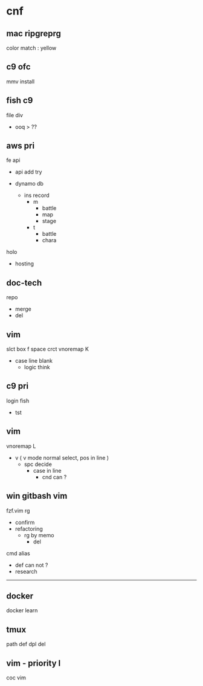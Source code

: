 
# cnf


## mac ripgreprg

color match : yellow


## c9 ofc

mmv install


## fish c9

file div
- ooq > ??


## aws pri

fe api
- api add try

- dynamo db
  - ins record
    - m
      - battle
      - map
      - stage
    - t
      - battle
      - chara


holo
- hosting


## doc-tech

repo
- merge
- del


## vim

slct box f space crct vnoremap K
- case line blank
  - logic think


## c9 pri

login fish
- tst


## vim

vnoremap L
- v ( v mode normal select, pos in line )
  - spc decide
    - case in line
      - cnd can ?


## win gitbash vim

fzf.vim rg
- confirm
- refactoring
  - rg by memo
    - del


cmd alias
- def can not ?
- research


---

## docker

docker learn


## tmux

path def dpl del


## vim  -  priority l

coc vim



